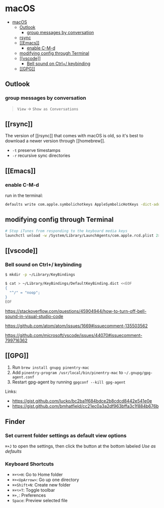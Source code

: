 # macOS

- [macOS](#macos)
  - [Outlook](#outlook)
    - [group messages by conversation](#group-messages-by-conversation)
  - [rsync](#rsync)
  - [[[Emacs]]](#emacs)
    - [enable C-M-d](#enable-c-m-d)
  - [modifying config through Terminal](#modifying-config-through-terminal)
  - [[[vscode]]](#vscode)
    - [Bell sound on Ctrl+/ keybinding](#bell-sound-on-ctrl-keybinding)
  - [[[GPG]]](#gpg)

## Outlook

### group messages by conversation

> `View` -> `Show as Conversations`

## [[rsync]]

The version of [[rsync]] that comes with macOS is old, so it's best to download a newer version through [[homebrew]].

- `-t` preserve timestamps
- `-r` recursive sync directories

## [[Emacs]]

### enable C-M-d

run in the terminal:

```zsh
defaults write com.apple.symbolichotkeys AppleSymbolicHotKeys -dict-add 70 '<dict><key>enabled</key><false/></dict>'
```

## modifying config through Terminal

```zsh
# Stop iTunes from responding to the keyboard media keys
launchctl unload -w /System/Library/LaunchAgents/com.apple.rcd.plist 2> /dev/null
```

## [[vscode]]

### Bell sound on Ctrl+/ keybinding

```bash
$ mkdir -p ~/Library/KeyBindings

$ cat > ~/Library/KeyBindings/DefaultKeyBinding.dict <<EOF
{
  "^/" = "noop";
}
EOF
```

<https://stackoverflow.com/questions/45904944/how-to-turn-off-bell-sound-in-visual-studio-code>

<https://github.com/atom/atom/issues/1669#issuecomment-135503562>

<https://github.com/microsoft/vscode/issues/44070#issuecomment-799716362>

## [[GPG]]

1. Run `brew install gnupg pinentry-mac`
2. Add `pinentry-program /usr/local/bin/pinentry-mac` to `~/.gnupg/gpg-agent.conf`
3. Restart gpg-agent by running `gpgconf --kill gpg-agent`

Links:

- <https://gist.github.com/lucko/bc2ba1f684bdce2b8cdcd8442e541e0e>
- <https://gist.github.com/bmhatfield/cc21ec0a3a2df963bffa3c1f884b676b>

## Finder

### Set current folder settings as default view options

`⌘+J` to open the settings, then click the button at the bottom labeled *Use as defaults*

### Keyboard Shortcuts

- `⌘+⌥+H`: Go to Home folder
- `⌘+<UpArrow>`: Go up one directory
- `⌘+Shift+N`: Create new folder
- `⌘+⌥+T`: Toggle toolbar
- `⌘+,`: Preferences
- `Space`: Preview selected file
